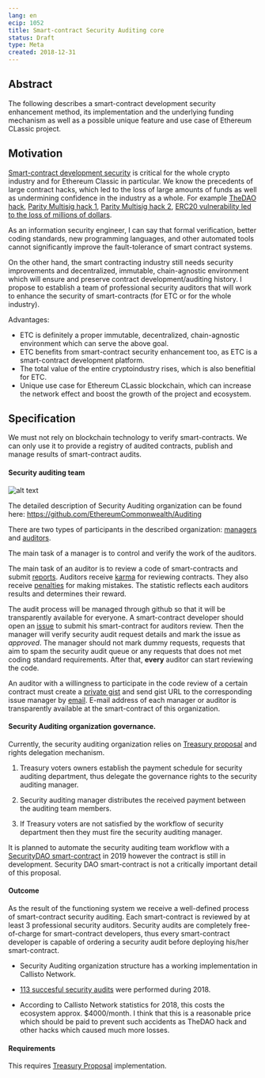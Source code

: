 ```yaml
---
lang: en
ecip: 1052
title: Smart-contract Security Auditing core
status: Draft
type: Meta
created: 2018-12-31
---
```


## Abstract

The following describes a smart-contract development security enhancement method, its implementation and the underlying funding mechanism as well as a possible unique feature and use case of Ethereum CLassic project.

## Motivation

[Smart-contract development security](https://en.wikipedia.org/wiki/Software_development_security) is critical for the whole crypto industry and for Ethereum Classic in particular. We know the precedents of large contract hacks, which led to the loss of large amounts of funds as well as undermining confidence in the industry as a whole. For example [TheDAO hack](https://en.wikipedia.org/wiki/The_DAO_(organization)), [Parity Multisig hack 1](https://blog.zeppelin.solutions/on-the-parity-wallet-multisig-hack-405a8c12e8f7), [Parity Multisig hack 2](https://medium.com/chain-cloud-company-blog/parity-multisig-hack-again-b46771eaa838), [ERC20 vulnerability led to the loss of millions of dollars](https://medium.com/@dexaran820/previously-described-at-erc20-critical-problems-medium-article-db616c84acc1).

As an information security engineer, I can say that formal verification, better coding standards, new programming languages, and other automated tools cannot significantly improve the fault-tolerance of smart contract systems.

On the other hand, the smart contracting industry still needs security improvements and decentralized, immutable, chain-agnostic environment which will ensure and preserve contract development/auditing history. I propose to establish a team of professional security auditors that will work to enhance the security of smart-contracts (for ETC or for the whole industry).

Advantages:

- ETC is definitely a proper immutable, decentralized, chain-agnostic environment which can serve the above goal.
- ETC benefits from smart-contract security enhancement too, as ETC is a smart-contract development platform.
- The total value of the entire cryptoindustry rises, which is also benefitial for ETC.
- Unique use case for Ethereum CLassic blockchain, which can increase the network effect and boost the growth of the project and ecosystem.

## Specification

We must not rely on blockchain technology to verify smart-contracts. We can only use it to provide a registry of audited contracts, publish and manage results of smart-contract audits.

#### Security auditing team

![alt text](https://github.com/Dexaran/Security-DAO-registry/blob/master/Audit_Reg_Flow.png)

The detailed description of Security Auditing organization can be found here: https://github.com/EthereumCommonwealth/Auditing

There are two types of participants in the described organization: [managers](https://github.com/Dexaran/Security-DAO/blob/master/SecurityDAO.sol#L17) and [auditors](https://github.com/Dexaran/Security-DAO/blob/master/SecurityDAO.sol#L11-L18).

The main task of a manager is to control and verify the work of the auditors.

The main task of an auditor is to review a code of smart-contracts and submit [reports](https://github.com/Dexaran/Security-DAO/blob/master/SecurityDAO.sol#L29-L40). Auditors receive [karma](https://github.com/Dexaran/Security-DAO/blob/master/SecurityDAO.sol#L15) for reviewing contracts. They also receive [penalties](https://github.com/Dexaran/Security-DAO-registry/blob/master/SecurityDAO.sol#L17) for making mistakes. The statistic reflects each auditors results and determines their reward.

The audit process will be managed through github so that it will be transparently available for everyone. A smart-contract developer should open an [issue](https://github.com/Dexaran/Security-DAO/issues) to submit his smart-contract for auditors review. Then the manager will verify security audit request details and mark the issue as *approved*. The manager should not mark dummy requests, requests that aim to spam the security audit queue or any requests that does not met coding standard requirements. After that, **every** auditor can start reviewing the code. 

An auditor with a willingness to participate in the code review of a certain contract must create a [private gist](https://gist.github.com/) and send gist URL to the corresponding issue manager by [email](https://github.com/Dexaran/Security-DAO/blob/master/SecurityDAO.sol#L14). E-mail address of each manager or auditor is transparently available at the smart-contract of this organization.

#### Security Auditing organization governance.

Currently, the security auditing organization relies on [Treasury proposal](https://github.com/ethereumclassic/ECIPs/issues/4) and rights delegation mechanism.

1. Treasury voters owners establish the payment schedule for security auditing department, thus delegate the governance rights to the security auditing manager.

2. Security auditing manager distributes the received payment between the auditing team members.

3. If Treasury voters are not satisfied by the workflow of security department then they must fire the security auditing manager.

It is planned to automate the security auditing team workflow with a [SecurityDAO smart-contract](https://github.com/Dexaran/Security-DAO-registry) in 2019 however the contract is still in development. Security DAO smart-contract is not a critically important detail of this proposal.

#### Outcome

As the result of the functioning system we receive a well-defined process of smart-contract security auditing. Each smart-contract is reviewed by at least 3 professional security auditors.
Security audits are completely free-of-charge for smart-contract developers, thus every smart-contract developer is capable of ordering a security audit before deploying his/her smart-contract.

- Security Auditing organization structure has a working implementation in Callisto Network.

- [113 succesful security audits](https://github.com/EthereumCommonwealth/Auditing/issues?q=is%3Aissue+is%3Aclosed) were performed during 2018.

- According to Callisto Network statistics for 2018, this costs the ecosystem approx. $4000/month. I think that this is a reasonable price which should be paid to prevent such accidents as TheDAO hack and other hacks which caused much more losses.

#### Requirements

This requires [Treasury Proposal](https://github.com/ethereumclassic/ECIPs/issues/4) implementation.

